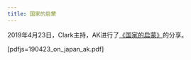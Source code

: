 ```yaml
---
title: 国家的启蒙
---
```


2019年4月23日，Clark主持，AK进行了[《国家的启蒙》](https://rsywx.net/books/01935.html)的分享。

[pdfjs=190423_on_japan_ak.pdf]